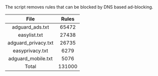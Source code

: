 The script removes rules that can be blocked by DNS based ad-blocking.


| File | Rules |
|:----:|:-----:|
| adguard_ads.txt | 65472 |
| easylist.txt | 27438 |
| adguard_privacy.txt | 26735 |
| easyprivacy.txt | 6279 |
| adguard_mobile.txt | 5076 |
| Total | 131000 |